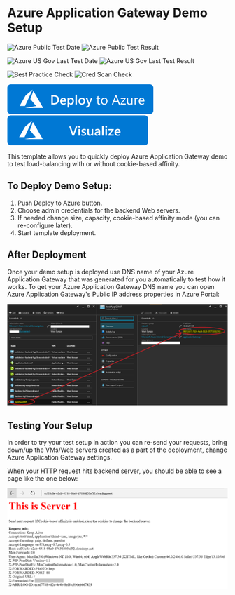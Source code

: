 # Azure Application Gateway Demo Setup

![Azure Public Test Date](https://azurequickstartsservice.blob.core.windows.net/badges/application-gateway-demo-setup/PublicLastTestDate.svg)
![Azure Public Test Result](https://azurequickstartsservice.blob.core.windows.net/badges/application-gateway-demo-setup/PublicDeployment.svg)

![Azure US Gov Last Test Date](https://azurequickstartsservice.blob.core.windows.net/badges/application-gateway-demo-setup/FairfaxLastTestDate.svg)
![Azure US Gov Last Test Result](https://azurequickstartsservice.blob.core.windows.net/badges/application-gateway-demo-setup/FairfaxDeployment.svg)

![Best Practice Check](https://azurequickstartsservice.blob.core.windows.net/badges/application-gateway-demo-setup/BestPracticeResult.svg)
![Cred Scan Check](https://azurequickstartsservice.blob.core.windows.net/badges/application-gateway-demo-setup/CredScanResult.svg)

[![Deploy To Azure](https://raw.githubusercontent.com/Azure/azure-quickstart-templates/master/1-CONTRIBUTION-GUIDE/images/deploytoazure.svg?sanitize=true)](https://portal.azure.com/#create/Microsoft.Template/uri/https%3A%2F%2Fraw.githubusercontent.com%2FAzure%2Fazure-quickstart-templates%2Fmaster%2Fapplication-gateway-demo-setup%2Fazuredeploy.json)  [![Visualize](https://raw.githubusercontent.com/Azure/azure-quickstart-templates/master/1-CONTRIBUTION-GUIDE/images/visualizebutton.svg?sanitize=true)](http://armviz.io/#/?load=https%3A%2F%2Fraw.githubusercontent.com%2FAzure%2Fazure-quickstart-templates%2Fmaster%2Fapplication-gateway-demo-setup%2Fazuredeploy.json)

This template allows you to quickly deploy Azure Application Gateway demo to test load-balancing with or without cookie-based affinity.

## To Deploy Demo Setup:

1. Push Deploy to Azure button.
2. Choose admin credentials for the backend Web servers.
3. If needed change size, capacity, cookie-based affinity mode (you can re-configure later).
4. Start template deployment.

## After Deployment

Once your demo setup is deployed use DNS name of your Azure Application Gateway that was generated for you automatically to test how it works.
To get your Azure Application Gateway DNS name you can open Azure Application Gateway's Public IP address properties in Azure Portal:

![alt text](images/appgwdnsname.png "Demo Application Gateway FQDN in Azure Portal")

## Testing Your Setup

In order to try your test setup in action you can re-send your requests, bring down/up the VMs/Web servers created as a part of the deployment, change Azure Application Gateway settings.

When your HTTP request hits backend server, you should be able to see a page like the one below:

![alt text](images/serverhit.png "Backend server response")




